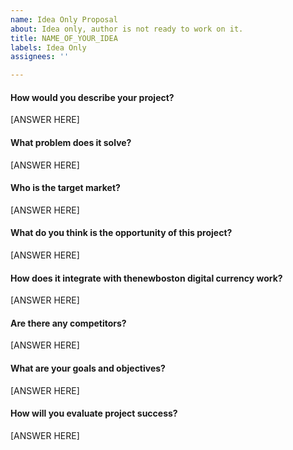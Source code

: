 ```yaml
---
name: Idea Only Proposal
about: Idea only, author is not ready to work on it.
title: NAME_OF_YOUR_IDEA
labels: Idea Only
assignees: ''

---
```


#### How would you describe your project?
[ANSWER HERE]

#### What problem does it solve?
[ANSWER HERE]

#### Who is the target market?
[ANSWER HERE]

#### What do you think is the opportunity of this project?
[ANSWER HERE]

#### How does it integrate with thenewboston digital currency work?
[ANSWER HERE]

#### Are there any competitors?
[ANSWER HERE]

#### What are your goals and objectives?
[ANSWER HERE]

#### How will you evaluate project success?
[ANSWER HERE]

